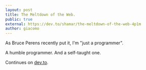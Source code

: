 ```yaml
---
layout: post
title: The Meltdown of the Web. 
public: true
external: https://dev.to/shamar/the-meltdown-of-the-web-4p1m
author: giacomo
---
```


As Bruce Perens recently put it, I'm "just a programmer".

A humble programmer. And a self-taught one.

Continues on <a href="https://dev.to/shamar/the-meltdown-of-the-web-4p1m">dev.to</a>.
